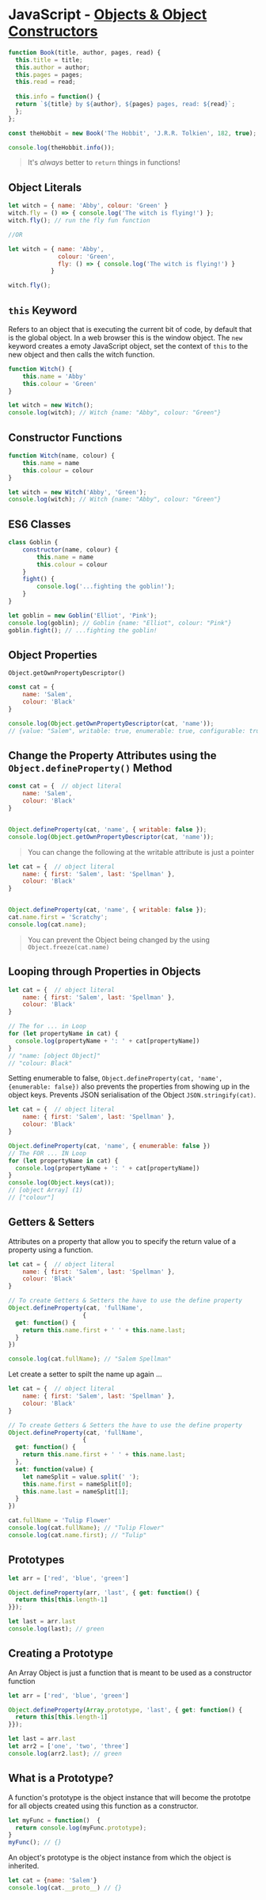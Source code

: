 # JavaScript - [Objects & Object Constructors](https://www.theodinproject.com/courses/javascript/lessons/objects-and-object-constructors)

```js
function Book(title, author, pages, read) {
  this.title = title;
  this.author = author;
  this.pages = pages;
  this.read = read;
  
  this.info = function() {
  return `${title} by ${author}, ${pages} pages, read: ${read}`;  
  };
};

const theHobbit = new Book('The Hobbit', 'J.R.R. Tolkien', 182, true);

console.log(theHobbit.info());
```
> It's _always_ better to `return` things in functions!
> 

## Object Literals
```js
let witch = { name: 'Abby', colour: 'Green' }
witch.fly = () => { console.log('The witch is flying!') };
witch.fly(); // run the fly fun function

//OR

let witch = { name: 'Abby',
              colour: 'Green',
              fly: () => { console.log('The witch is flying!') }
            }

witch.fly();
```
## `this` Keyword
Refers to an object that is executing the current bit of code, by default that is the global object.
In a web browser this is the window object. The `new` keyword creates a emoty JavaScript object, set the context of `this` to the new object and then calls the witch function.

```js
function Witch() {
    this.name = 'Abby'
    this.colour = 'Green'
}

let witch = new Witch();
console.log(witch); // Witch {name: "Abby", colour: "Green"}
```
## Constructor Functions
```js
function Witch(name, colour) {
    this.name = name
    this.colour = colour
}

let witch = new Witch('Abby', 'Green');
console.log(witch); // Witch {name: "Abby", colour: "Green"}
```
## ES6 Classes
```js
class Goblin {
    constructor(name, colour) {
        this.name = name
        this.colour = colour
    }
    fight() {
        console.log('...fighting the goblin!');
    }
}

let goblin = new Goblin('Elliot', 'Pink');
console.log(goblin); // Goblin {name: "Elliot", colour: "Pink"}
goblin.fight(); // ...fighting the goblin!
```
## Object Properties
`Object.getOwnPropertyDescriptor()`

```js
const cat = {
    name: 'Salem',
    colour: 'Black'
}

console.log(Object.getOwnPropertyDescriptor(cat, 'name'));
// {value: "Salem", writable: true, enumerable: true, configurable: true}
```
## Change the Property Attributes using the `Object.defineProperty()` Method
```js
const cat = {  // object literal
    name: 'Salem',
    colour: 'Black'
}


Object.defineProperty(cat, 'name', { writable: false });
console.log(Object.getOwnPropertyDescriptor(cat, 'name'));
```
> You can change the following at the writable attribute is just a pointer
```js
let cat = {  // object literal
    name: { first: 'Salem', last: 'Spellman' },
    colour: 'Black'
}


Object.defineProperty(cat, 'name', { writable: false });
cat.name.first = 'Scratchy';
console.log(cat.name);
```
> You can prevent the Object being changed by the using `Object.freeze(cat.name)`

## Looping through Properties in Objects
```js
let cat = {  // object literal
    name: { first: 'Salem', last: 'Spellman' },
    colour: 'Black'
}

// The for ... in Loop
for (let propertyName in cat) {
  console.log(propertyName + ': ' + cat[propertyName])
}
// "name: [object Object]"
// "colour: Black"
```
Setting enumerable to false, `Object.defineProperty(cat, 'name', {enumerable: false})` also prevents the properties from showing up in the object keys.
Prevents JSON serialisation of the Object `JSON.stringify(cat)`.
```js
let cat = {  // object literal
    name: { first: 'Salem', last: 'Spellman' },
    colour: 'Black'
}

Object.defineProperty(cat, 'name', { enumerable: false })
// The FOR ... IN Loop
for (let propertyName in cat) {
  console.log(propertyName + ': ' + cat[propertyName])
}
console.log(Object.keys(cat));
// [object Array] (1)
// ["colour"]
```

## Getters & Setters
Attributes on a property that allow you to specify the return value of a property using a function.
```js
let cat = {  // object literal
    name: { first: 'Salem', last: 'Spellman' },
    colour: 'Black'
}

// To create Getters & Setters the have to use the define property
Object.defineProperty(cat, 'fullName',
                     {
  get: function() {
    return this.name.first + ' ' + this.name.last;
  }
})

console.log(cat.fullName); // "Salem Spellman"
```
Let create a setter to spilt the name up again ...
```js
let cat = {  // object literal
    name: { first: 'Salem', last: 'Spellman' },
    colour: 'Black'
}

// To create Getters & Setters the have to use the define property
Object.defineProperty(cat, 'fullName',
                     {
  get: function() {
    return this.name.first + ' ' + this.name.last;
  },
  set: function(value) {
    let nameSplit = value.split(' ');
    this.name.first = nameSplit[0];
    this.name.last = nameSplit[1];
  }
})

cat.fullName = 'Tulip Flower'
console.log(cat.fullName); // "Tulip Flower"
console.log(cat.name.first); // "Tulip"
```
## Prototypes
```js
let arr = ['red', 'blue', 'green']

Object.defineProperty(arr, 'last', { get: function() {
  return this[this.length-1]
}});

let last = arr.last
console.log(last); // green
```
## Creating a Prototype
An Array Object is just a function that is meant to be used as a constructor function
```js
let arr = ['red', 'blue', 'green']

Object.defineProperty(Array.prototype, 'last', { get: function() {
  return this[this.length-1]
}});

let last = arr.last
let arr2 = ['one', 'two', 'three']
console.log(arr2.last); // green
```
## What is a Prototype?
A function's prototype is the object instance that will become the prototpe for all objects created using this function as a constructor.
```js
let myFunc = function()  {
  return console.log(myFunc.prototype);
}
myFunc(); // {}
```

An object's prototype is the object instance from which the object is inherited.
```js
let cat = {name: 'Salem'}
console.log(cat.__proto__) // {}
```
